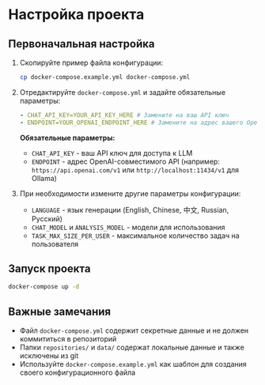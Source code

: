 # Настройка проекта

## Первоначальная настройка

1. Скопируйте пример файла конфигурации:
   ```bash
   cp docker-compose.example.yml docker-compose.yml
   ```

2. Отредактируйте `docker-compose.yml` и задайте обязательные параметры:
   ```yaml
   - CHAT_API_KEY=YOUR_API_KEY_HERE # Замените на ваш API ключ
   - ENDPOINT=YOUR_OPENAI_ENDPOINT_HERE # Замените на адрес вашего OpenAI API
   ```

   **Обязательные параметры:**
   - `CHAT_API_KEY` - ваш API ключ для доступа к LLM
   - `ENDPOINT` - адрес OpenAI-совместимого API (например: `https://api.openai.com/v1` или `http://localhost:11434/v1` для Ollama)

3. При необходимости измените другие параметры конфигурации:
   - `LANGUAGE` - язык генерации (English, Chinese, 中文, Russian, Русский)
   - `CHAT_MODEL` и `ANALYSIS_MODEL` - модели для использования
   - `TASK_MAX_SIZE_PER_USER` - максимальное количество задач на пользователя

## Запуск проекта

```bash
docker-compose up -d
```

## Важные замечания

- Файл `docker-compose.yml` содержит секретные данные и не должен коммититься в репозиторий
- Папки `repositories/` и `data/` содержат локальные данные и также исключены из git
- Используйте `docker-compose.example.yml` как шаблон для создания своего конфигурационного файла 